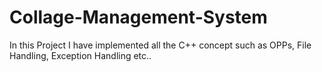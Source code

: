 # Collage-Management-System
In this Project I have implemented all the C++ concept such as OPPs, File Handling, Exception Handling etc..
